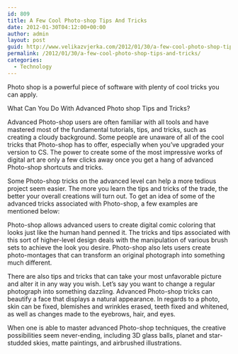 ```yaml
---
id: 809
title: A Few Cool Photo-shop Tips And Tricks
date: 2012-01-30T04:12:00+00:00
author: admin
layout: post
guid: http://www.velikazvjerka.com/2012/01/30/a-few-cool-photo-shop-tips-and-tricks/
permalink: /2012/01/30/a-few-cool-photo-shop-tips-and-tricks/
categories:
  - Technology
---
```

Photo shop is a powerful piece of software with plenty of cool tricks you can apply.

What Can You Do With Advanced Photo shop Tips and Tricks? 

Advanced Photo-shop users are often familiar with all tools and have mastered most of the fundamental tutorials, tips, and tricks, such as creating a cloudy background. Some people are unaware of all of the cool tricks that Photo-shop has to offer, especially when you’ve upgraded your version to CS. The power to create some of the most impressive works of digital art are only a few clicks away once you get a hang of advanced Photo-shop shortcuts and tricks. 

Some Photo-shop tricks on the advanced level can help a more tedious project seem easier. The more you learn the tips and tricks of the trade, the better your overall creations will turn out. To get an idea of some of the advanced tricks associated with Photo-shop, a few examples are mentioned below: 

Photo-shop allows advanced users to create digital comic coloring that looks just like the human hand penned it. The tricks and tips associated with this sort of higher-level design deals with the manipulation of various brush sets to achieve the look you desire. Photo-shop also lets users create photo-montages that can transform an original photograph into something much different. 

There are also tips and tricks that can take your most unfavorable picture and alter it in any way you wish. Let’s say you want to change a regular photograph into something dazzling. Advanced Photo-shop tricks can beautify a face that displays a natural appearance. In regards to a photo, skin can be fixed, blemishes and wrinkles erased, teeth fixed and whitened, as well as changes made to the eyebrows, hair, and eyes. 

When one is able to master advanced Photo-shop techniques, the creative possibilities seem never-ending, including 3D glass balls, planet and star-studded skies, matte paintings, and airbrushed illustrations.